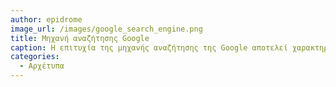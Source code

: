 ```yaml
---
author: epidrome
image_url: /images/google_search_engine.png
title: Μηχανή αναζήτησης Google 
caption: Η επιτυχία της μηχανής αναζήτησης της Google αποτελεί χαρακτηριστικό παράδειγμα της νέας φιλοσοφίας για την απλότητα των εφαρμογών στην αλληλεπίδραση με το χρήστη.
categories:
  - Αρχέτυπα
---
```


